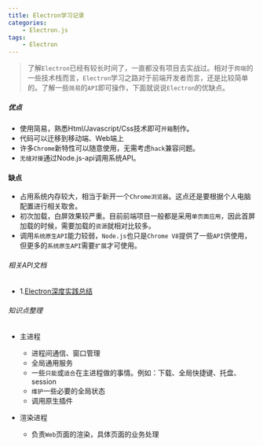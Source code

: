 ```yaml
---
title: Electron学习记录
categories:
    - Electron.js
tags:
    - Electron
---
```


>了解`Electron`已经有较长时间了，一直都没有项目去实战过。相对于`跨端`的一些技术栈而言，`Electron`学习之路对于前端开发者而言，还是比较简单的。了解一些`简易`的`API`即可操作，下面就说说`Electron`的优缺点。

##### 优点
-   使用简易，熟悉Html/Javascript/Css技术即可`开箱`制作。
-   代码可以迁移到移动端、Web端上
-   许多`Chrome`新特性可以随意使用，无需考虑`hack`兼容问题。
-   `无缝对接`通过Node.js-api调用系统API。

#### 缺点
-   占用系统内存较大，相当于新开一个`Chrome浏览器`。这点还是要根据个人电脑配置进行相关取舍。
-   初次加载，白屏效果较严重。目前前端项目一般都是采用`单页面应用`，因此首屏加载的时候，需要加载的`资源`就相对比较多。
-   调用`系统原生API`能力较弱，`Node.js`也只是`Chrome V8`提供了一些`API`供使用，但更多的`系统原生API`需要`扩展`才可使用。


###### 相关API文档

-   1.[Electron深度实践总结](https://blog.changkun.de/posts/electron-summary/)


###### 知识点整理

* 主进程
    -   进程间通信、窗口管理
    -   全局通用服务
    -   一些`只能`或`适合`在主进程做的事情。例如：下载、全局快捷键、托盘、session
    -   `维护`一些必要的全局状态
    -   调用原生插件

* 渲染进程
    -   负责`Web`页面的渲染，具体页面的业务处理
